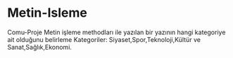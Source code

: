 # Metin-Isleme
Comu-Proje
Metin işleme methodları ile yazılan bir yazının hangi kategoriye ait olduğunu belirleme
Kategoriler: Siyaset,Spor,Teknoloji,Kültür ve Sanat,Sağlık,Ekonomi.

